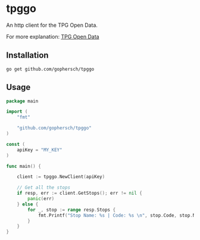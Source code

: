 # tpggo

An http client for the TPG Open Data.

For more explanation: [TPG Open Data](http://www.tpg.ch/fr/web/open-data/mode-d-emploi)

## Installation

```shell
go get github.com/gophersch/tpggo
```

## Usage

```go
package main

import (
	"fmt"

	"github.com/gophersch/tpggo"
)

const (
	apiKey = "MY_KEY"
)

func main() {

	client := tpggo.NewClient(apiKey)

	// Get all the stops
	if resp, err := client.GetStops(); err != nil {
		panic(err)
	} else {
		for _, stop := range resp.Stops {
			fmt.Printf("Stop Name: %s | Code: %s \n", stop.Code, stop.Name)
		}
	}
}
```
